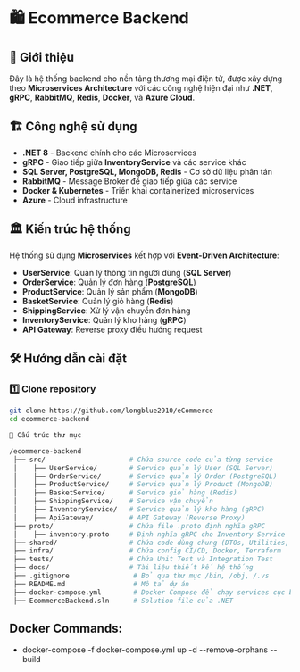﻿# 🛍️ Ecommerce Backend

## 🚀 Giới thiệu
Đây là hệ thống backend cho nền tảng thương mại điện tử, được xây dựng theo **Microservices Architecture** với các công nghệ hiện đại như **.NET**, **gRPC**, **RabbitMQ**, **Redis**, **Docker**, và **Azure Cloud**.

## 🏗️ Công nghệ sử dụng
- **.NET 8** - Backend chính cho các Microservices
- **gRPC** - Giao tiếp giữa **InventoryService** và các service khác
- **SQL Server, PostgreSQL, MongoDB, Redis** - Cơ sở dữ liệu phân tán
- **RabbitMQ** - Message Broker để giao tiếp giữa các service
- **Docker & Kubernetes** - Triển khai containerized microservices
- **Azure** - Cloud infrastructure

## 🏛️ Kiến trúc hệ thống
Hệ thống sử dụng **Microservices** kết hợp với **Event-Driven Architecture**:
- **UserService**: Quản lý thông tin người dùng (**SQL Server**)
- **OrderService**: Quản lý đơn hàng (**PostgreSQL**)
- **ProductService**: Quản lý sản phẩm (**MongoDB**)
- **BasketService**: Quản lý giỏ hàng (**Redis**)
- **ShippingService**: Xử lý vận chuyển đơn hàng
- **InventoryService**: Quản lý kho hàng (**gRPC**)
- **API Gateway**: Reverse proxy điều hướng request

## 🛠️ Hướng dẫn cài đặt
### 1️⃣ Clone repository
```sh
git clone https://github.com/longblue2910/eCommerce
cd ecommerce-backend
```

```sh
📁 Cấu trúc thư mục

/ecommerce-backend
 ├── src/                     # Chứa source code của từng service
 │    ├── UserService/        # Service quản lý User (SQL Server)
 │    ├── OrderService/       # Service quản lý Order (PostgreSQL)
 │    ├── ProductService/     # Service quản lý Product (MongoDB)
 │    ├── BasketService/      # Service giỏ hàng (Redis)
 │    ├── ShippingService/    # Service vận chuyển
 │    ├── InventoryService/   # Service quản lý kho hàng (gRPC)
 │    ├── ApiGateway/         # API Gateway (Reverse Proxy)
 ├── proto/                   # Chứa file .proto định nghĩa gRPC
 │    ├── inventory.proto     # Định nghĩa gRPC cho Inventory Service
 ├── shared/                  # Chứa code dùng chung (DTOs, Utilities, Authentication)
 ├── infra/                   # Chứa config CI/CD, Docker, Terraform
 ├── tests/                   # Chứa Unit Test và Integration Test
 ├── docs/                    # Tài liệu thiết kế hệ thống
 ├── .gitignore                # Bỏ qua thư mục /bin, /obj, /.vs
 ├── README.md                 # Mô tả dự án
 ├── docker-compose.yml        # Docker Compose để chạy services cục bộ
 ├── EcommerceBackend.sln      # Solution file của .NET
 ```


 ## Docker Commands:
- docker-compose -f docker-compose.yml up -d --remove-orphans --build
